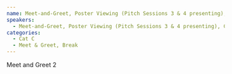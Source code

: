 ```yaml
---
name: Meet-and-Greet, Poster Viewing (Pitch Sessions 3 & 4 presenting), Coffee Break
speakers:
  - Meet-and-Greet, Poster Viewing (Pitch Sessions 3 & 4 presenting), Coffee Break
categories:
  - Cat C
  - Meet & Greet, Break
---
```


Meet and Greet 2

